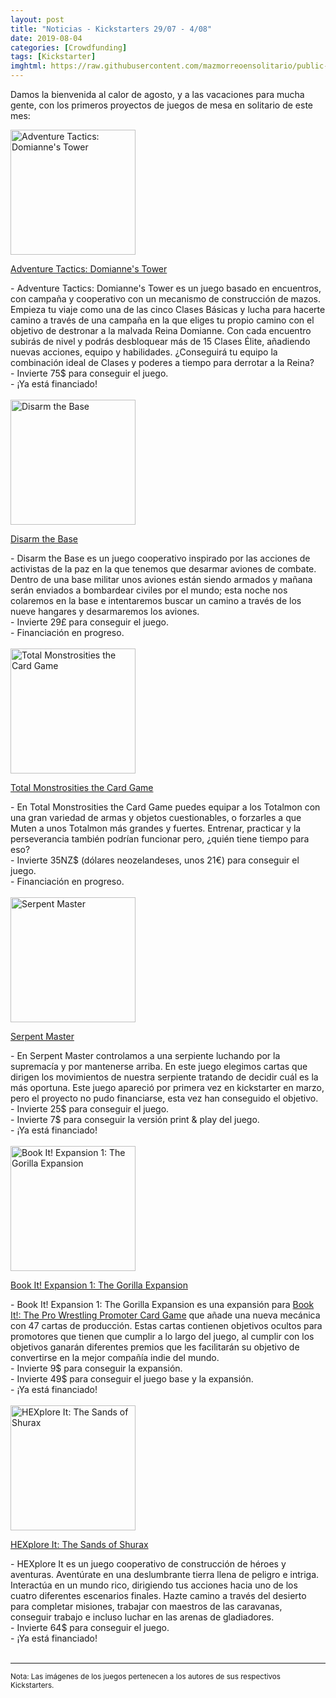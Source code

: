 ```yaml
---
layout: post
title: "Noticias - Kickstarters 29/07 - 4/08"
date: 2019-08-04
categories: [Crowdfunding]
tags: [Kickstarter]
imghtml: https://raw.githubusercontent.com/mazmorreoensolitario/public-images/master/crowdfunding/crowdfunding-19-0729-0804.jpg
---
```


Damos la bienvenida al calor de agosto, y a las vacaciones para mucha gente, 
con los primeros proyectos de juegos de mesa en solitario de este mes:

<div class="row">
    <div class="col-md-3">
        <img width="200" height="200"
            src="https://ksr-ugc.imgix.net/assets/025/863/068/42bd6fdd98ec8aa28decd1398cc3958b_original.png?ixlib=rb-2.1.0&w=680&fit=max&v=1563557297&auto=format&gif-q=50&lossless=true&s=4ef8dbef08ff6b1d178b54f5cacdb8d1"
            class="img-thumbnail" alt="Adventure Tactics: Domianne's Tower">
    </div>
    <div class="col-md-9">
        <p>
            <a target="_blank" 
                href="https://www.kickstarter.com/projects/letimangames/adventure-tactics-a-co-op-tactics-campaign-for-1-5-players?ref=mazmorreoensolitario">
            Adventure Tactics: Domianne's Tower
            </a>
        </p>
           - Adventure Tactics: Domianne's Tower es un juego basado en
           encuentros, con campaña y cooperativo con un mecanismo de
           construcción de mazos. Empieza tu viaje como una de las cinco Clases
           Básicas y lucha para hacerte camino a través de una campaña en la
           que eliges tu propio camino con el objetivo de destronar a la
           malvada Reina Domianne. Con cada encuentro subirás de nivel y podrás
           desbloquear más de 15 Clases Élite, añadiendo nuevas acciones,
           equipo y habilidades. ¿Conseguirá tu equipo la combinación ideal de
           Clases y poderes a tiempo para derrotar a la Reina?
           <br>
           - Invierte 75$ para conseguir el juego.
           <br>
           - ¡Ya está financiado!
    </div>
</div>
<br>

<div class="row">
    <div class="col-md-3">
        <img width="200" height="200"
            src="https://ksr-ugc.imgix.net/assets/025/773/913/8fddaf978d578c75dd3879760dbe2f6c_original.png?ixlib=rb-2.1.0&w=680&fit=max&v=1562851269&auto=format&gif-q=50&lossless=true&s=f4a2b7b02991aca3caf141691a5571fd"
            class="img-thumbnail" alt="Disarm the Base">
    </div>
    <div class="col-md-9">
        <p>
            <a target="_blank" 
                href="https://www.kickstarter.com/projects/dissentgames/disarm-the-base?ref=mazmorreoensolitario">
            Disarm the Base
            </a>
        </p>
           - Disarm the Base es un juego cooperativo inspirado por las acciones
           de activistas de la paz en la que tenemos que desarmar aviones de
           combate. Dentro de una base militar unos aviones están siendo
           armados y mañana serán enviados a bombardear civiles por el mundo;
           esta noche nos colaremos en la base e intentaremos buscar un camino
           a través de los nueve hangares y desarmaremos los aviones.
           <br>
           - Invierte 29£ para conseguir el juego.
           <br>
           - Financiación en progreso.
    </div>
</div>
<br>

<div class="row">
    <div class="col-md-3">
        <img width="200" height="200"
            src="https://ksr-ugc.imgix.net/assets/026/015/636/12b0503b9e33343c3ef8086b5d558740_original.jpg?ixlib=rb-2.1.0&w=680&fit=max&v=1564788782&auto=format&gif-q=50&q=92&s=a0e328501a9339909169b4370f4d2f16"
            class="img-thumbnail" alt="Total Monstrosities the Card Game">
    </div>
    <div class="col-md-9">
        <p>
            <a target="_blank" 
                href="https://www.kickstarter.com/projects/toastertank/total-monstrosities-the-card-game?ref=mazmorreoensolitario">
            Total Monstrosities the Card Game
            </a>
        </p>
            - En Total Monstrosities the Card Game puedes equipar a los
           Totalmon con una gran variedad de armas y objetos cuestionables, o
           forzarles a que Muten a unos Totalmon más grandes y
           fuertes. Entrenar, practicar y la perseverancia también podrían
           funcionar pero, ¿quién tiene tiempo para eso?
           <br>
           - Invierte 35NZ$ (dólares neozelandeses, unos 21€) para conseguir el
           juego. 
           <br>
           - Financiación en progreso.
    </div>
</div>
<br>

<div class="row">
    <div class="col-md-3">
        <img width="200" height="200"
            src="https://ksr-ugc.imgix.net/assets/025/938/670/eba52e5546843de7bbbb151ac4c9acc1_original.jpg?ixlib=rb-2.1.0&w=680&fit=max&v=1564180750&auto=format&gif-q=50&q=92&s=f0d9b3ab5df2164bc536de3c757386b2"
            class="img-thumbnail" alt="Serpent Master">
    </div>
    <div class="col-md-9">
        <p>
            <a target="_blank" 
                href="https://www.kickstarter.com/projects/toreshgames/serpent-master-the-game?ref=mazmorreoensolitario">
            Serpent Master
            </a>
        </p>
            - En Serpent Master controlamos a una serpiente luchando por la
           supremacía y por mantenerse arriba. En este juego elegimos cartas
           que dirigen los movimientos de nuestra serpiente tratando de decidir
           cuál es la más oportuna.
           Este juego apareció por primera vez en kickstarter en marzo,
           pero el proyecto no pudo financiarse, esta vez han conseguido el
           objetivo.
           <br>
           - Invierte 25$ para conseguir el juego. 
           <br>
           - Invierte 7$ para conseguir la versión print & play del juego.
           <br>
           - ¡Ya está financiado!
    </div>
</div>
<br>

<div class="row">
    <div class="col-md-3">
        <img width="200" height="200"
            src="https://ksr-ugc.imgix.net/assets/025/913/479/5257dcb7266457aa15ae72012377bd60_original.png?ixlib=rb-2.1.0&w=680&fit=max&v=1563993895&auto=format&gif-q=50&lossless=true&s=3e2a750439fbce334553ab2aed84cc8f"
            class="img-thumbnail" alt="Book It! Expansion 1: The Gorilla Expansion">
    </div>
    <div class="col-md-9">
        <p>
            <a target="_blank" 
                href="https://www.kickstarter.com/projects/paullaporte/book-it-expansion-1-the-gorilla-expansion?ref=mazmorreoensolitario">
            Book It! Expansion 1: The Gorilla Expansion
            </a>
        </p>
            - Book It! Expansion 1: The Gorilla Expansion es una expansión para
           <a
           href="https://boardgamegeek.com/boardgame/243971/book-it-pro-wrestling-promoter-card-game">Book
           It!: The Pro Wrestling Promoter Card Game</a> que añade una nueva
           mecánica con 47 cartas de 
           producción. Estas cartas contienen objetivos ocultos para promotores
           que tienen que cumplir a lo largo del juego, al cumplir con los
           objetivos ganarán diferentes premios que les facilitarán su objetivo
           de convertirse en la mejor compañía indie del mundo.
           <br>
           - Invierte 9$ para conseguir la expansión.
           <br>
           - Invierte 49$ para conseguir el juego base y la expansión.
           <br>
           - ¡Ya está financiado!
    </div>
</div>
<br>

<div class="row">
    <div class="col-md-3">
        <img width="200" height="200"
            src="https://ksr-ugc.imgix.net/assets/025/928/557/b3b6e6461e2a2db7772973801aba913a_original.jpg?ixlib=rb-2.1.0&w=680&fit=max&v=1564098484&auto=format&gif-q=50&q=92&s=a835ec13429f757704b7c6bf30651223"
            class="img-thumbnail" alt="HEXplore It: The Sands of Shurax">
    </div>
    <div class="col-md-9">
        <p>
            <a target="_blank" 
                href="https://www.kickstarter.com/projects/hexploreit/hexplore-it-the-sands-of-shurax?ref=mazmorreoensolitario">
            HEXplore It: The Sands of Shurax
            </a>
        </p>
            - HEXplore It es un juego cooperativo de construcción de héroes y
           aventuras. Aventúrate en una deslumbrante tierra llena de peligro e
           intriga. Interactúa en un mundo rico, dirigiendo tus acciones hacia
           uno de los cuatro diferentes escenarios finales. Hazte camino a
           través del desierto para completar misiones, trabajar con maestros
           de las caravanas, conseguir trabajo e incluso luchar en las arenas
           de gladiadores. 
           <br>
           - Invierte 64$ para conseguir el juego.
           <br>
           - ¡Ya está financiado!
    </div>
</div>
<br>


<hr>

<small>Nota: Las imágenes de los juegos pertenecen a los autores de sus
respectivos Kickstarters.</small>

